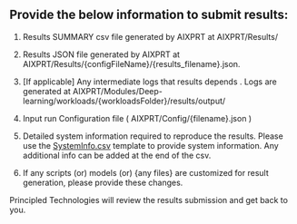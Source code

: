 
## Provide the below information to submit results:

1. Results SUMMARY csv file generated by AIXPRT at AIXPRT/Results/

1. Results JSON file generated by AIXPRT at AIXPRT/Results/{configFileName}/{results_filename}.json.

2. [If applicable] Any intermediate logs that results depends . Logs are generated at AIXPRT/Modules/Deep-learning/workloads/{workloadsFolder}/results/output/

3. Input run Configuration file ( AIXPRT/Config/{filename}.json )

4. Detailed system information required to reproduce the results. Please use the [SystemInfo.csv](https://github.com/BenchmarkXPRT/Public-AIXPRT-Resources/blob/master/OtherDocuments/SystemInfo.csv) template to provide system information. Any additional info can be added at the end of the csv.

5. If any scripts (or) models (or) {any files} are customized for result generation, please provide these changes.

Principled Technologies will review the results submission and get back to you.
